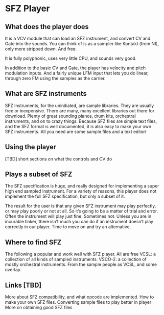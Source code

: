 # SFZ Player

## What does the player does
It is a VCV module that can load an SFZ instrument, and convert CV and Gate into the sounds. You can think of is as a sampler like Kontakt (from NI), only more stripped down. And free.

It is fully polyphonic, uses very little CPU, and sounds very good.

In addition to the basic CV and Gate, the player has velocity and pitch modulation inputs. And a fairly unique LFM input that lets you do linear, through zero FM using the samples as the carrier.

## What are SFZ instruments

SFZ Instruments, for the uninitiated, are sample libraries. They are usually free or inexpensive. There are many, many excellent libraries out there for download. Plenty of great sounding pianos, drum kits, orchestral instruments, and on to crazy things.
Because SFZ files are simple text files, and the SFZ format is well documented, it is also easy to make your own SFZ instruments. All you need are some sample files and a text editor/

## Using the player
[TBD] short sections on what the controls and CV do

## Plays a subset of SFZ
The SFZ specification is huge, and really designed for implementing a super high end sampled instrument. For a variety of reasons, this player does not implement the full SFZ specification, but only a subset of it.

The result for the user is that any given SFZ instrument may play perfectly, or may play poorly or not at all. So it’s going to be a matter of trial and error. Often the instrument will play just fine. Sometimes not. Unless you are in incurable tinker, there isn’t much you can do if an instrument doesn’t play correctly in our player. Time to move on and try an alternative.

## Where to find SFZ
The following a popular and work well with SFZ player. All are free
VCSL: a collection of all kinds of sampled instruments.
VSCO-2: a collection of mostly orchestral instruments. From the sample people as VCSL, and some overlap.


## Links [TBD]
More about SFZ compatibility, and what opcode are implemented.
How to make your own SFZ files.
Converting sample files to play better in player
More on obtaining good SFZ files


